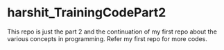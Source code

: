 # harshit_TrainingCodePart2
This repo is just the part 2 and the continuation of my first repo about the various concepts in programming. Refer my first repo for more codes.
